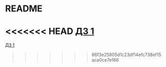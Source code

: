 #  README
<<<<<<< HEAD
[ДЗ 1](https://github.com/fincher224/mygitrepository/blob/master/homework№1/homework.pdf)
=======
[ДЗ 1](https://github.com/fincher224/mygitrepository/blob/master/homework№1/homework.pdf)
>>>>>>> 66f3e25805d1c23df14efc738ef15aca0ce7e166
